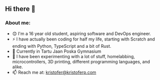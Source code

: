 ## Hi there 👋

### About me:

- 😊 I'm a 16 year old student, aspiring software and DevOps engineer.
- ⚡ I have actually been coding for half my life, starting with Scratch and ending with Python, TypeScript and a bit of Rust.
- 🏫 Currently in Tartu Jaan Poska Gymnasium
- 🙌 I have been experimenting with a lot of stuff, homelabbing, microcontrollers, 3D printing, different programming languages, and alike.
- 📫 Reach me at: kristofer@kristoferp.com
<!--
**kristoferkp/kristoferkp** is a ✨ _special_ ✨ repository because its `README.md` (this file) appears on your GitHub profile.

Here are some ideas to get you started:

- 🔭 I’m currently working on ...
- 🌱 I’m currently learning ...
- 👯 I’m looking to collaborate on ...
- 🤔 I’m looking for help with ...
- 💬 Ask me about ...
- 📫 How to reach me: ...
- 😄 Pronouns: ...
- ⚡ Fun fact: ...
-->
